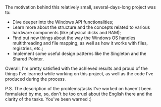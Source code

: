 The motivation behind this relatively small, several-days-long project was to:
* Dive deeper into the Windows API functionalities;
* Learn more about the structure and the concepts related to various hardware components (like physical disks and RAM);
* Find out new things about the way the Windows OS handles multithreading and file mapping, as well as how it works with files, registries, etc.;
* Implement some useful design patterns like the Singleton and the Shared Pointer.
	

Overall, I'm pretty satisfied with the achieved results and proud of the things I've learned while working on this project, as well as the code I've produced during the process.

P.S. The description of the problems/tasks I've worked on haven't been formulated by me, so, don't be too cruel about the English there and the clarity of the tasks. You've been warned :)
